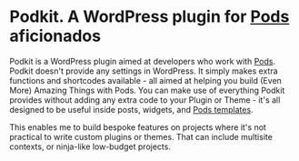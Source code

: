 # Podkit. A WordPress plugin for [Pods](https://github.com/pods-framework/pods) aficionados
Podkit is a WordPress plugin aimed at developers who work with [Pods](https://github.com/pods-framework/pods).  Podkit doesn't provide any settings in WordPress.  It simply makes extra functions and shortcodes available - all aimed at helping you build (Even More) Amazing Things with Pods.  You can make use of everything Podkit provides without adding any extra code to your Plugin or Theme - it's all designed to be useful inside posts, widgets, and [Pods templates](http://pods.io/docs/build/template-tags-in-pods-templates/).

This enables me to build bespoke features on projects where it's not practical to write custom plugins or themes.  That can include multisite contexts, or ninja-like low-budget projects.
